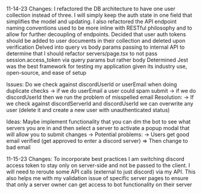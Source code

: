 11-14-23 Changes:
I refactored the DB architecture to have one user collection instead of three. I will simply keep the auth state in one field that simplifies the model and updating.
I also refactored the API endpoint naming conventions used to be more inline with RESTful philosophy and to allow for further decoupling of endpoints.
Decided that user auth tokens should be added to user documents in their collection and deleted upon verification
Delved into query vs body params passing to internal API to determine that I should refactor servers/page.tsx to not pass session.access_token via query params but rather body
Determined Jest was the best framework for testing my application given its industry use, open-source, and ease of setup

Issues:
Do we check against discordUserId or userEmail when doing duplicate checks -> if we do userEmail a user could spam submit -> if we do discordUserId then we run the problem of misspelled email
Resolution:
    -> If we check against discordServerId and discordUserId we can overwrite any user (delete it and create a new user with unauthenticated status)

Ideas:
Maybe implement functionality that you can dm the bot to see what servers you are in and then select a server to activate a popup modal that will allow you to submit changes
    -> Potential problems:
        -> Users get good email verified (get approved to enter a discord server) => Then change to bad email

11-15-23 Changes:
To incorporate best practices I am switching discord access token to stay only on server-side and not be passed to the client.
I will need to reroute some API calls (external to just discord) via my API. This also helps me with my validation issue of specific server pages to ensure that only a server owner can get access to bot functionality on their server

